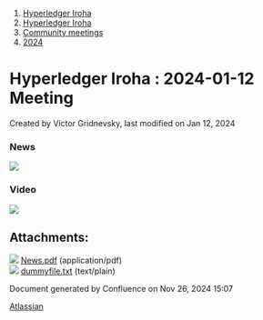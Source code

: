 1. [Hyperledger Iroha](index.html)
2. [Hyperledger Iroha](Hyperledger-Iroha_20873224.html)
3. [Community meetings](Community-meetings_21012606.html)
4. [2024](2024_21018212.html)

# Hyperledger Iroha : 2024-01-12 Meeting

Created by Victor Gridnevsky, last modified on Jan 12, 2024

### News

[![](attachments/thumbnails/21013499/21018214)](attachments/21013499/21018214.pdf)

### Video

![](plugins/servlet/confluence/placeholder/unknown-attachment)

## Attachments:

![](images/icons/bullet_blue.gif) [News.pdf](attachments/21013499/21018214.pdf) (application/pdf)  
![](images/icons/bullet_blue.gif) [dummyfile.txt](attachments/21013499/21018216.txt) (text/plain)

Document generated by Confluence on Nov 26, 2024 15:07

[Atlassian](http://www.atlassian.com/)
